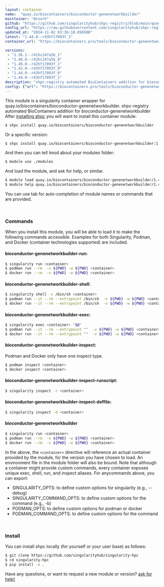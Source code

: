 ```yaml
---
layout: container
name:  "quay.io/biocontainers/bioconductor-genenetworkbuilder"
maintainer: "@vsoch"
github: "https://github.com/singularityhub/shpc-registry/blob/main/quay.io/biocontainers/bioconductor-genenetworkbuilder/container.yaml"
config_url: "https://raw.githubusercontent.com/singularityhub/shpc-registry/main/quay.io/biocontainers/bioconductor-genenetworkbuilder/container.yaml"
updated_at: "2024-11-02 03:36:10.856588"
latest: "1.44.0--r43hf17093f_1"
container_url: "https://biocontainers.pro/tools/bioconductor-genenetworkbuilder"

versions:
 - "1.36.1--r41hc247a5b_1"
 - "1.40.0--r42hc247a5b_0"
 - "1.40.0--r42hf17093f_1"
 - "1.42.0--r43hf17093f_0"
 - "1.44.0--r43hf17093f_0"
 - "1.44.0--r43hf17093f_1"
description: "shpc-registry automated BioContainers addition for bioconductor-genenetworkbuilder"
config: {"url": "https://biocontainers.pro/tools/bioconductor-genenetworkbuilder", "maintainer": "@vsoch", "description": "shpc-registry automated BioContainers addition for bioconductor-genenetworkbuilder", "latest": {"1.44.0--r43hf17093f_1": "sha256:c40738f0287c4d1eaa638ed9d20160560f43b1cff698f82752248b37ce197634"}, "tags": {"1.36.1--r41hc247a5b_1": "sha256:95d65d458abcfc62a64c59113bf7e1cbadeee8cdfdba850ff882897b0775354b", "1.40.0--r42hc247a5b_0": "sha256:5fc7bc961d6fa5310b21366b7d93987ffad8231375ed7f2ee7ce19f642368a00", "1.40.0--r42hf17093f_1": "sha256:c2cd81a9ddc878d1bf538465e2da7438e162dac65d2c05b447b8c2b64477394d", "1.42.0--r43hf17093f_0": "sha256:47fe86486494dfff9aa4aea399cc0896f7fc57ac4ef4e37c28e0b60a36619d9c", "1.44.0--r43hf17093f_0": "sha256:1ba2cde0f490448d0da6d35b175c199e039eb9c2bb3a0754f4c195b19137283e", "1.44.0--r43hf17093f_1": "sha256:c40738f0287c4d1eaa638ed9d20160560f43b1cff698f82752248b37ce197634"}, "docker": "quay.io/biocontainers/bioconductor-genenetworkbuilder"}
---
```


This module is a singularity container wrapper for quay.io/biocontainers/bioconductor-genenetworkbuilder.
shpc-registry automated BioContainers addition for bioconductor-genenetworkbuilder
After [installing shpc](#install) you will want to install this container module:


```bash
$ shpc install quay.io/biocontainers/bioconductor-genenetworkbuilder
```

Or a specific version:

```bash
$ shpc install quay.io/biocontainers/bioconductor-genenetworkbuilder:1.44.0--r43hf17093f_1
```

And then you can tell lmod about your modules folder:

```bash
$ module use ./modules
```

And load the module, and ask for help, or similar.

```bash
$ module load quay.io/biocontainers/bioconductor-genenetworkbuilder/1.44.0--r43hf17093f_1
$ module help quay.io/biocontainers/bioconductor-genenetworkbuilder/1.44.0--r43hf17093f_1
```

You can use tab for auto-completion of module names or commands that are provided.

<br>

### Commands

When you install this module, you will be able to load it to make the following commands accessible.
Examples for both Singularity, Podman, and Docker (container technologies supported) are included.

#### bioconductor-genenetworkbuilder-run:

```bash
$ singularity run <container>
$ podman run --rm  -v ${PWD} -w ${PWD} <container>
$ docker run --rm  -v ${PWD} -w ${PWD} <container>
```

#### bioconductor-genenetworkbuilder-shell:

```bash
$ singularity shell -s /bin/sh <container>
$ podman run --it --rm --entrypoint /bin/sh  -v ${PWD} -w ${PWD} <container>
$ docker run --it --rm --entrypoint /bin/sh  -v ${PWD} -w ${PWD} <container>
```

#### bioconductor-genenetworkbuilder-exec:

```bash
$ singularity exec <container> "$@"
$ podman run --it --rm --entrypoint ""  -v ${PWD} -w ${PWD} <container> "$@"
$ docker run --it --rm --entrypoint ""  -v ${PWD} -w ${PWD} <container> "$@"
```

#### bioconductor-genenetworkbuilder-inspect:

Podman and Docker only have one inspect type.

```bash
$ podman inspect <container>
$ docker inspect <container>
```

#### bioconductor-genenetworkbuilder-inspect-runscript:

```bash
$ singularity inspect -r <container>
```

#### bioconductor-genenetworkbuilder-inspect-deffile:

```bash
$ singularity inspect -d <container>
```



#### bioconductor-genenetworkbuilder

```bash
$ singularity run <container>
$ podman run --rm  -v ${PWD} -w ${PWD} <container>
$ docker run --rm  -v ${PWD} -w ${PWD} <container>
```


In the above, the `<container>` directive will reference an actual container provided
by the module, for the version you have chosen to load. An environment file in the
module folder will also be bound. Note that although a container
might provide custom commands, every container exposes unique exec, shell, run, and
inspect aliases. For anycommands above, you can export:

 - SINGULARITY_OPTS: to define custom options for singularity (e.g., --debug)
 - SINGULARITY_COMMAND_OPTS: to define custom options for the command (e.g., -b)
 - PODMAN_OPTS: to define custom options for podman or docker
 - PODMAN_COMMAND_OPTS: to define custom options for the command

<br>

### Install

You can install shpc locally (for yourself or your user base) as follows:

```bash
$ git clone https://github.com/singularityhub/singularity-hpc
$ cd singularity-hpc
$ pip install -e .
```

Have any questions, or want to request a new module or version? [ask for help!](https://github.com/singularityhub/singularity-hpc/issues)
